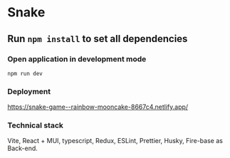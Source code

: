 # Snake

## Run `npm install` to set all dependencies

### Open application in development mode

```
npm run dev
```
### Deployment 

https://snake-game--rainbow-mooncake-8667c4.netlify.app/

### Technical stack

Vite, React + MUI, typescript, Redux, ESLint, Prettier, Husky, Fire-base as Back-end.
